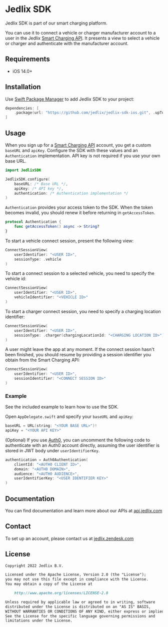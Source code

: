 # Jedlix SDK

Jedlix SDK is part of our smart charging platform.

You can use it to connect a vehicle or charger manufacturer account to a user in the Jedlix [Smart Charging API](https://api.jedlix.com/). It presents a view to select a vehicle or charger and authenticate with the manufacturer account.

## Requirements

- iOS 14.0+

## Installation

Use [Swift Package Manager](https://www.swift.org/package-manager/) to add Jedlix SDK to your project:

```swift
dependencies: [
    .package(url: "https://github.com/jedlix/jedlix-sdk-ios.git", .upToNextMajor(from: "1.6.1"))
]
```

## Usage

When you sign up for a [Smart Charging API](https://api.jedlix.com/) account, you get a custom `baseURL` and `apiKey`. Configure the SDK with these values and an `Authentication` implementation. API key is not required if you use your own base URL.

```swift
import JedlixSDK

JedlixSDK.configure(
    baseURL: /* Base URL */,
    apiKey: /* API key */,
    authentication: /* Authentication implementation */
)
```

`Authentication` provides your access token to the SDK. When the token becomes invalid, you should renew it before returning in `getAccessToken`.

```swift
protocol Authentication {
    func getAccessToken() async -> String?
}
```

To start a vehicle connect session, present the following view:

```swift
ConnectSessionView(
    userIdentifier: "<USER ID>",
    sessionType: .vehicle
)
```

To start a connect session to a selected vehicle, you need to specify the vehicle id:

```swift
ConnectSessionView(
    userIdentifier: "<USER ID>",
    vehicleIdentifier: "<VEHICLE ID>"
)
```

To start a charger connect session, you need to specify a charging location identifier:

```swift
ConnectSessionView(
    userIdentifier: "<USER ID>",
    sessionType: .charger(chargingLocationId: "<CHARGING LOCATION ID>")
)
```

A user might leave the app at any moment. If the connect session hasn't been finished, you should resume by providing a session identifier you obtain from the Smart Charging API:

```swift
ConnectSessionView(
    userIdentifier: "<USER ID>",
    sessionIdentifier: "<CONNECT SESSION ID>"
)
```

### Example

See the included example to learn how to use the SDK.

Open `AppDelegate.swift` and specify your `baseURL` and `apiKey`:

```swift
baseURL = URL(string: "<YOUR BASE URL>")!
apiKey = "<YOUR API KEY>"
```

(Optional) If you use [Auth0](https://auth0.com/), you can uncomment the following code to authenticate with an Auth0 account directly, assuming the user identifier is stored in JWT body under `userIdentifierKey`.

```swift
authentication = Auth0Authentication(
    clientId: "<AUTH0 CLIENT ID>",
    domain: "<AUTH0 DOMAIN>",
    audience: "<AUTH0 AUDIENCE>",
    userIdentifierKey: "<USER IDENTIFIER KEY>"
)
```

## Documentation

You can find documentation and learn more about our APIs at [api.jedlix.com](https://api.jedlix.com)

## Contact

To set up an account, please contact us at [jedlix.zendesk.com](https://jedlix.zendesk.com/hc/en-us/requests/new)

## License

```markdown
Copyright 2022 Jedlix B.V.

Licensed under the Apache License, Version 2.0 (the "License");
you may not use this file except in compliance with the License.
You may obtain a copy of the License at

    http://www.apache.org/licenses/LICENSE-2.0

Unless required by applicable law or agreed to in writing, software
distributed under the License is distributed on an "AS IS" BASIS,
WITHOUT WARRANTIES OR CONDITIONS OF ANY KIND, either express or implied.
See the License for the specific language governing permissions and
limitations under the License.
```

